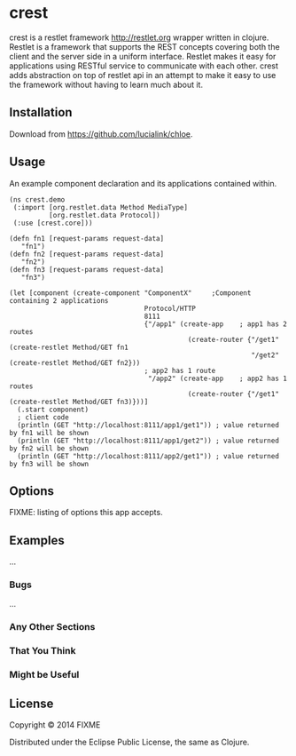 # crest

crest is a restlet framework http://restlet.org wrapper written in clojure. Restlet is a framework that supports the REST concepts covering both the client and the server side in a uniform interface. Restlet makes it easy for applications using RESTful service to communicate with each other. crest adds abstraction on top of restlet api in an attempt to make it easy to use the framework without having to learn much about it.   

## Installation

Download from https://github.com/lucialink/chloe.

## Usage

An example component declaration and its applications contained within.
```
(ns crest.demo
 (:import [org.restlet.data Method MediaType]
          [org.restlet.data Protocol])
 (:use [crest.core]))

(defn fn1 [request-params request-data]
   "fn1")
(defn fn2 [request-params request-data]
   "fn2")
(defn fn3 [request-params request-data]
   "fn3")

(let [component (create-component "ComponentX"     ;Component containing 2 applications
                                  Protocol/HTTP
                                  8111
                                  {"/app1" (create-app    ; app1 has 2 routes
                                             (create-router {"/get1" (create-restlet Method/GET fn1
                                                             "/get2" (create-restlet Method/GET fn2}))
                                  ; app2 has 1 route
                                   "/app2" (create-app    ; app2 has 1 routes
                                             (create-router {"/get1" (create-restlet Method/GET fn3)}))]
  (.start component)
  ; client code
  (println (GET "http://localhost:8111/app1/get1")) ; value returned by fn1 will be shown
  (println (GET "http://localhost:8111/app1/get2")) ; value returned by fn2 will be shown
  (println (GET "http://localhost:8111/app2/get1")) ; value returned by fn3 will be shown
```
  
                                          
  

## Options

FIXME: listing of options this app accepts.

## Examples

...

### Bugs

...

### Any Other Sections
### That You Think
### Might be Useful

## License

Copyright © 2014 FIXME

Distributed under the Eclipse Public License, the same as Clojure.
